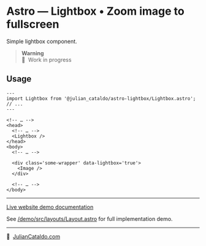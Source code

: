 # Astro — Lightbox • Zoom image to fullscreen

Simple lightbox component.

<!-- ## Installation

```sh
pnpm i @julian_cataldo/astro-lightbox
``` -->

> **Warning**  
> 🚧  Work in progress

## Usage

```astro
---
import Lightbox from '@julian_cataldo/astro-lightbox/Lightbox.astro';
// ...
---
```

```astro
<!-- … -->
<head>
  <!-- … -->
  <Lightbox />
</head>
<body>
  <!-- … -->

  <div class='some-wrapper' data-lightbox='true'>
    <Image />
  </div>

  <!-- … -->
</body>
```

<!-- ## Result -->

<!-- ![](../../../docs/foo.png) -->

<!-- ## To do -->

<!-- - [ ]  -->

---

[Live website demo documentation](../demo)

See [/demo/src/layouts/Layout.astro](../../demo/src/layouts/Layout.astro)
for full implementation demo.

---

🔗  [JulianCataldo.com](https://www.juliancataldo.com/)
